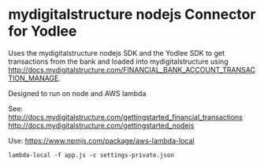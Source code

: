 mydigitalstructure nodejs Connector for Yodlee
==============================================

Uses the mydigitalstructure nodejs SDK and the Yodlee SDK to get transactions from the bank and loaded into mydigitalstructure using http://docs.mydigitalstructure.com/FINANCIAL_BANK_ACCOUNT_TRANSACTION_MANAGE.

Designed to run on node and AWS lambda

See:
http://docs.mydigitalstructure.com/gettingstarted_financial_transactions
http://docs.mydigitalstructure.com/gettingstarted_nodejs

Use:
https://www.npmjs.com/package/aws-lambda-local

`lambda-local -f app.js -c settings-private.json`


